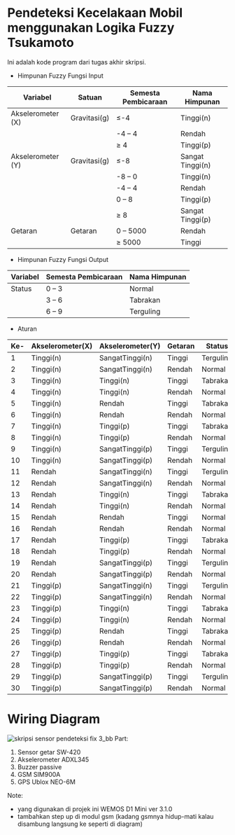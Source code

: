 # Pendeteksi Kecelakaan Mobil menggunakan Logika Fuzzy Tsukamoto
Ini adalah kode program dari tugas akhir skripsi.

- Himpunan Fuzzy Fungsi Input

| Variabel | Satuan | Semesta Pembicaraan | Nama Himpunan |
|----------|--------|---------------------|---------------|
| Akselerometer (X) | Gravitasi(g)| ≤-4 | Tinggi(n)
| | | -4 – 4	| Rendah |
| | | ≥ 4	| Tinggi(p) |
| Akselerometer (Y) | Gravitasi(g) | ≤-8 |	Sangat Tinggi(n) |
| | | -8 – 0 |	Tinggi(n)
| | | -4 – 4 |	Rendah
| | | 0 – 8	| Tinggi(p)
| | | ≥ 8	| Sangat Tinggi(p)
| Getaran	 | Getaran | 0 – 5000 |	Rendah |
| |	|	≥ 5000 |	Tinggi |

- Himpunan Fuzzy Fungsi Output

| Variabel | Semesta Pembicaraan | Nama Himpunan |
|----------|---------------------|---------------|
| Status |	0 – 3 |	Normal |
| |	3 – 6 |	Tabrakan |
| |	6 – 9 |	Terguling |

- Aturan

| Ke- | Akselerometer(X) | Akselerometer(Y) | Getaran | Status |
|-----|------------------|------------------|---------|--------|
| 1	| Tinggi(n)	| SangatTinggi(n)	| Tinggi	| Terguling |
| 2	| Tinggi(n)	| SangatTinggi(n)	| Rendah	| Normal |
| 3	| Tinggi(n)	| Tinggi(n)	| Tinggi	| Tabrakan |
| 4	| Tinggi(n)	| Tinggi(n)	| Rendah	| Normal	 |
| 5	| Tinggi(n)	| Rendah	| Tinggi	| Tabrakan |
| 6	| Tinggi(n)	| Rendah	| Rendah	| Normal |
| 7	| Tinggi(n)	| Tinggi(p)	| Tinggi	| Tabrakan |
| 8	| Tinggi(n)	| Tinggi(p)	| Rendah	| Normal |
| 9	| Tinggi(n)	| SangatTinggi(p)	| Tinggi	| Terguling |
| 10 | Tinggi(n)	| SangatTinggi(p)	| Rendah	| Normal |
| 11 | Rendah	| SangatTinggi(n)	| Tinggi	| Terguling |
| 12 | Rendah	| SangatTinggi(n)	| Rendah	| Normal |
| 13 | Rendah	| Tinggi(n)	| Tinggi	| Tabrakan |
| 14 | Rendah	| Tinggi(n)	| Rendah	| Normal |
| 15 | Rendah	| Rendah	| Tinggi	| Normal |
| 16 | Rendah	| Rendah	| Rendah	| Normal |
| 17 | Rendah	| Tinggi(p)	| Tinggi	| Tabrakan |
| 18 | Rendah	| Tinggi(p)	| Rendah	| Normal |
| 19 | Rendah	| SangatTinggi(p)	| Tinggi	| Terguling |
| 20 | Rendah	| SangatTinggi(p)	| Rendah	| Normal |
| 21 | Tinggi(p)	| SangatTinggi(n)	| Tinggi	| Terguling |
| 22 | Tinggi(p)	| SangatTinggi(n)	| Rendah	| Normal |
| 23 | Tinggi(p)	| Tinggi(n)	| Tinggi	| Tabrakan |
| 24 | Tinggi(p)	| Tinggi(n)	| Rendah	| Normal |
| 25 | Tinggi(p)	| Rendah	| Tinggi	| Tabrakan |
| 26 | Tinggi(p)	| Rendah	| Rendah	| Normal |
| 27 | Tinggi(p)	| Tinggi(p)	| Tinggi	| Tabrakan |
| 28 | Tinggi(p)	| Tinggi(p)	| Rendah	| Normal |
| 29 | Tinggi(p)	| SangatTinggi(p)	|Tinggi	| Terguling |
| 30 | Tinggi(p)	| SangatTinggi(p)	|Rendah	| Normal |

# Wiring Diagram
![skripsi sensor pendeteksi fix 3_bb](https://user-images.githubusercontent.com/74083958/193984130-8657b2d0-5125-4660-97df-59785a902755.png)
Part:
1. Sensor getar SW-420
2. Akselerometer ADXL345
3. Buzzer passive
4. GSM SIM900A
5. GPS Ublox NEO-6M

Note:
- yang digunakan di projek ini WEMOS D1 Mini ver 3.1.0
- tambahkan step up di modul gsm (kadang gsmnya hidup-mati kalau disambung langsung ke seperti di diagram)
